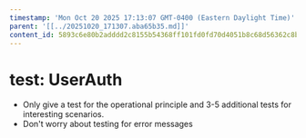 ```yaml
---
timestamp: 'Mon Oct 20 2025 17:13:07 GMT-0400 (Eastern Daylight Time)'
parent: '[[../20251020_171307.aba65b35.md]]'
content_id: 5893c6e80b2adddd2c8155b54368ff101fd0fd70d4051b8c68d56362c8b7280f
---
```


# test: UserAuth

* Only give a test for the operational principle and 3-5 additional tests for interesting scenarios.
* Don't worry about testing for error messages
